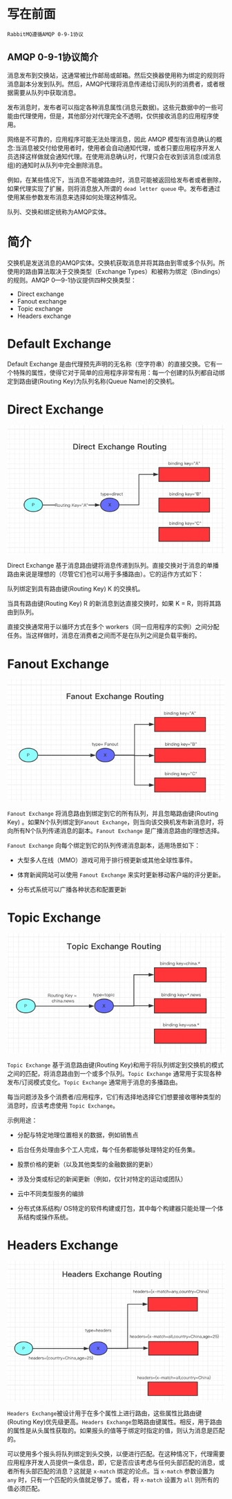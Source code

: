 # 写在前面
    RabbitMQ遵循AMQP 0-9-1协议 
## AMQP 0-9-1协议简介
消息发布到交换站，这通常被比作邮局或邮箱。然后交换器使用称为绑定的规则将消息副本分发到队列。然后，AMQP代理将消息传递给订阅队列的消费者，或者根据需要从队列中获取消息。

发布消息时，发布者可以指定各种消息属性(消息元数据)。这些元数据中的一些可能由代理使用，但是，其他部分对代理完全不透明，仅供接收消息的应用程序使用。

网络是不可靠的，应用程序可能无法处理消息，因此 AMQP 模型有消息确认的概念:当消息被交付给使用者时，使用者会自动通知代理，或者只要应用程序开发人员选择这样做就会通知代理。在使用消息确认时，代理只会在收到该消息(或消息组)的通知时从队列中完全删除消息。

例如，在某些情况下，当消息不能被路由时，消息可能被返回给发布者或者删除，如果代理实现了扩展，则将消息放入所谓的 `dead letter queue` 中。发布者通过使用某些参数发布消息来选择如何处理这种情况。

队列、交换和绑定统称为AMQP实体。

# 简介
交换机是发送消息的AMQP实体。交换机获取消息并将其路由到零或多个队列。所使用的路由算法取决于交换类型（Exchange Types）和被称为绑定（Bindings）的规则。AMQP 0—9-1协议提供四种交换类型：

- Direct exchange
- Fanout exchange	
- Topic exchange
- Headers exchange

# Default Exchange
Default Exchange 是由代理预先声明的无名称（空字符串）的直接交换。它有一个特殊的属性，使得它对于简单的应用程序非常有用：每一个创建的队列都自动绑定到路由键(Routing Key)为队列名称(Queue Name)的交换机。

# Direct Exchange

![Direct Exchange](../../static/mq/RabbitMq/RabbitMq_01.png)

Direct Exchange 基于消息路由键将消息传递到队列。直接交换对于消息的单播路由来说是理想的（尽管它们也可以用于多播路由）。它的运作方式如下：

队列绑定到具有路由键(Routing Key) K 的交换机。

当具有路由键(Routing Key) R 的新消息到达直接交换时，如果 K = R，则将其路由到队列。

直接交换通常用于以循环方式在多个 workers（同一应用程序的实例）之间分配任务。当这样做时，消息在消费者之间而不是在队列之间是负载平衡的。

# Fanout Exchange

![Fanout Exchange](../../static/mq/RabbitMq/RabbitMq_02.png)

`Fanout Exchange` 将消息路由到绑定到它的所有队列，并且忽略路由键(Routing Key) 。如果N个队列绑定到`Fanout Exchange`，则当向该交换机发布新消息时，将向所有N个队列传递消息的副本。`Fanout Exchange` 是广播消息路由的理想选择。

`Fanout Exchange` 向每个绑定到它的队列传递消息副本，适用场景如下：

- 大型多人在线（MMO）游戏可用于排行榜更新或其他全球性事件。

- 体育新闻网站可以使用 `Fanout Exchange` 来实时更新移动客户端的评分更新。

- 分布式系统可以广播各种状态和配置更新
 
# Topic Exchange

![Topic Exchange](../../static/mq/RabbitMq/RabbitMq_03.png)

`Topic Exchange` 基于消息路由键(Routing Key)和用于将队列绑定到交换机的模式之间的匹配，将消息路由到一个或多个队列。`Topic Exchange` 通常用于实现各种发布/订阅模式变化。`Topic Exchange` 通常用于消息的多播路由。

每当问题涉及多个消费者/应用程序，它们有选择地选择它们想要接收哪种类型的消息时，应该考虑使用 `Topic Exchange`。

示例用途：

- 分配与特定地理位置相关的数据，例如销售点

- 后台任务处理由多个工人完成，每个任务都能够处理特定的任务集。

- 股票价格的更新（以及其他类型的金融数据的更新）

- 涉及分类或标记的新闻更新（例如，仅针对特定的运动或团队）

- 云中不同类型服务的编排

- 分布式体系结构/ OS特定的软件构建或打包，其中每个构建器只能处理一个体系结构或操作系统。

# Headers Exchange

![Headers Exchange](../../static/mq/RabbitMq/RabbitMq_04.png)

`Headers Exchange`被设计用于在多个属性上进行路由，这些属性比路由键(Routing Key)优先级更高。`Headers Exchange`忽略路由键属性。相反，用于路由的属性是从头属性获取的。如果报头的值等于绑定时指定的值，则认为消息是匹配的。

可以使用多个报头将队列绑定到头交换，以便进行匹配。在这种情况下，代理需要应用程序开发人员提供一条信息，即，它是否应该考虑与任何头部匹配的消息，或者所有头部匹配的消息？这就是 `x-match` 绑定的论点。当 `x-match` 参数设置为 `any` 时，只有一个匹配的头值就足够了。或者，将 `x-match` 设置为 `all` 则所有的值必须匹配。



